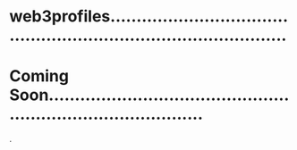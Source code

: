 # web3profiles.......................................................................................
# Coming Soon...................................................................................
.
